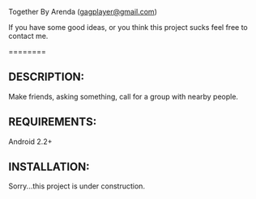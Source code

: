 Together
By Arenda (gagplayer@gmail.com)

If you have some good ideas, or you think this project sucks feel free to contact me.

========
## DESCRIPTION:
Make friends, asking something, call for a group with nearby people. 

## REQUIREMENTS:
Android 2.2+

## INSTALLATION:
Sorry...this project is under construction.
